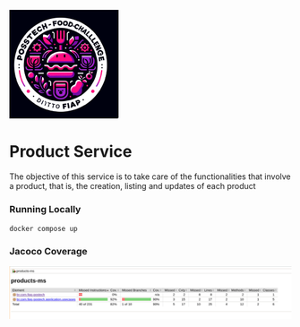 
![food-challenge-logo.png](./imgs/food-challenge-logo.png)

# Product Service
The objective of this service is to take care of the functionalities that involve a product, that is, the creation, listing and updates of each product

### Running Locally

    docker compose up

### Jacoco Coverage
![image](./imgs/coverage.png)
